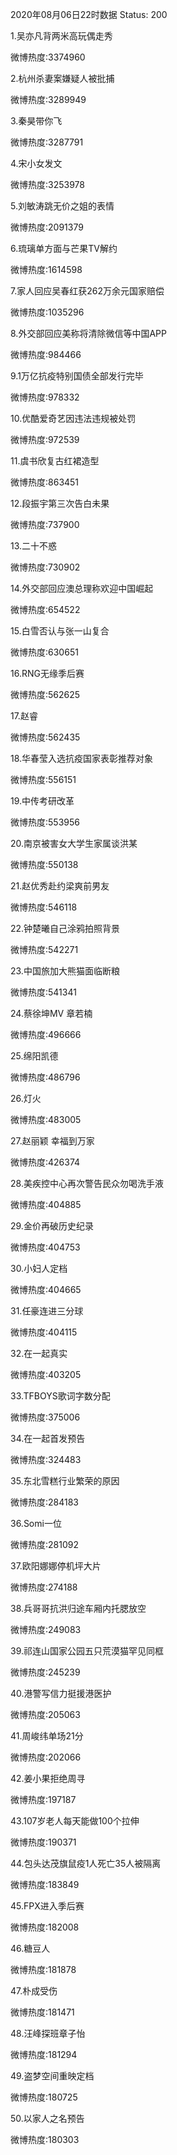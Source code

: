 2020年08月06日22时数据
Status: 200

1.吴亦凡背两米高玩偶走秀

微博热度:3374960

2.杭州杀妻案嫌疑人被批捕

微博热度:3289949

3.秦昊带你飞

微博热度:3287791

4.宋小女发文

微博热度:3253978

5.刘敏涛跳无价之姐的表情

微博热度:2091379

6.琉璃单方面与芒果TV解约

微博热度:1614598

7.家人回应吴春红获262万余元国家赔偿

微博热度:1035296

8.外交部回应美称将清除微信等中国APP

微博热度:984466

9.1万亿抗疫特别国债全部发行完毕

微博热度:978332

10.优酷爱奇艺因违法违规被处罚

微博热度:972539

11.虞书欣复古红裙造型

微博热度:863451

12.段振宇第三次告白未果

微博热度:737900

13.二十不惑

微博热度:730902

14.外交部回应澳总理称欢迎中国崛起

微博热度:654522

15.白雪否认与张一山复合

微博热度:630651

16.RNG无缘季后赛

微博热度:562625

17.赵睿

微博热度:562435

18.华春莹入选抗疫国家表彰推荐对象

微博热度:556151

19.中传考研改革

微博热度:553956

20.南京被害女大学生家属谈洪某

微博热度:550138

21.赵优秀赴约梁爽前男友

微博热度:546118

22.钟楚曦自己涂鸦拍照背景

微博热度:542271

23.中国旅加大熊猫面临断粮

微博热度:541341

24.蔡徐坤MV 章若楠

微博热度:496666

25.绵阳凯德

微博热度:486796

26.灯火

微博热度:483005

27.赵丽颖 幸福到万家

微博热度:426374

28.美疾控中心再次警告民众勿喝洗手液

微博热度:404885

29.金价再破历史纪录

微博热度:404753

30.小妇人定档

微博热度:404665

31.任豪连进三分球

微博热度:404115

32.在一起真实

微博热度:403205

33.TFBOYS歌词字数分配

微博热度:375006

34.在一起首发预告

微博热度:324483

35.东北雪糕行业繁荣的原因

微博热度:284183

36.Somi一位

微博热度:281092

37.欧阳娜娜停机坪大片

微博热度:274188

38.兵哥哥抗洪归途车厢内托腮放空

微博热度:249083

39.祁连山国家公园五只荒漠猫罕见同框

微博热度:245239

40.港警写信力挺援港医护

微博热度:205063

41.周峻纬单场21分

微博热度:202066

42.姜小果拒绝周寻

微博热度:197187

43.107岁老人每天能做100个拉伸

微博热度:190371

44.包头达茂旗鼠疫1人死亡35人被隔离

微博热度:183849

45.FPX进入季后赛

微博热度:182008

46.糖豆人

微博热度:181878

47.朴成受伤

微博热度:181471

48.汪峰探班章子怡

微博热度:181294

49.盗梦空间重映定档

微博热度:180725

50.以家人之名预告

微博热度:180303

